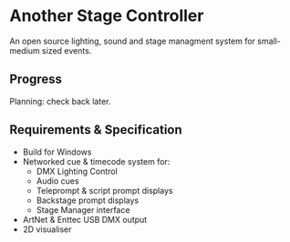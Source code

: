 # Another Stage Controller
An open source lighting, sound and stage managment system for small-medium sized events.

## Progress
Planning: check back later.

## Requirements & Specification
 - Build for Windows
 - Networked cue & timecode system for:
   - DMX Lighting Control
   - Audio cues
   - Teleprompt & script prompt displays
   - Backstage prompt displays
   - Stage Manager interface
 - ArtNet & Enttec USB DMX output
 - 2D visualiser
